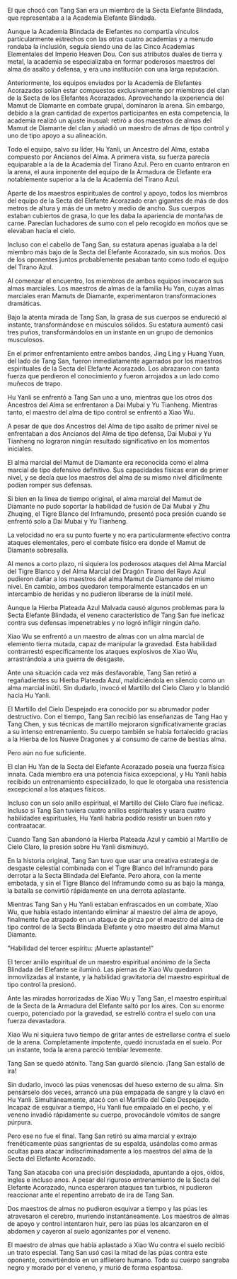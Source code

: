 
El que chocó con Tang San era un miembro de la Secta Elefante Blindada, que representaba a la Academia Elefante Blindada.

Aunque la Academia Blindada de Elefantes no compartía vínculos particularmente estrechos con las otras cuatro academias y a menudo rondaba la inclusión, seguía siendo una de las Cinco Academias Elementales del Imperio Heaven Dou. Con sus atributos duales de tierra y metal, la academia se especializaba en formar poderosos maestros del alma de asalto y defensa, y era una institución con una larga reputación.

Anteriormente, los equipos enviados por la Academia de Elefantes Acorazados solían estar compuestos exclusivamente por miembros del clan de la Secta de los Elefantes Acorazados. Aprovechando la experiencia del Mamut de Diamante en combate grupal, dominaron la arena. Sin embargo, debido a la gran cantidad de expertos participantes en esta competencia, la academia realizó un ajuste inusual: retiró a dos maestros de almas del Mamut de Diamante del clan y añadió un maestro de almas de tipo control y uno de tipo apoyo a su alineación.

Todo el equipo, salvo su líder, Hu Yanli, un Ancestro del Alma, estaba compuesto por Ancianos del Alma. A primera vista, su fuerza parecía equiparable a la de la Academia del Tirano Azul. Pero en cuanto entraron en la arena, el aura imponente del equipo de la Armadura de Elefante era notablemente superior a la de la Academia del Tirano Azul.

Aparte de los maestros espirituales de control y apoyo, todos los miembros del equipo de la Secta del Elefante Acorazado eran gigantes de más de dos metros de altura y más de un metro y medio de ancho. Sus cuerpos estaban cubiertos de grasa, lo que les daba la apariencia de montañas de carne. Parecían luchadores de sumo con el pelo recogido en moños que se elevaban hacia el cielo.

Incluso con el cabello de Tang San, su estatura apenas igualaba a la del miembro más bajo de la Secta del Elefante Acorazado, sin sus moños. Dos de los oponentes juntos probablemente pesaban tanto como todo el equipo del Tirano Azul.

Al comenzar el encuentro, los miembros de ambos equipos invocaron sus almas marciales. Los maestros de almas de la familia Hu Yan, cuyas almas marciales eran Mamuts de Diamante, experimentaron transformaciones dramáticas.

Bajo la atenta mirada de Tang San, la grasa de sus cuerpos se endureció al instante, transformándose en músculos sólidos. Su estatura aumentó casi tres puños, transformándolos en un instante en un grupo de demonios musculosos.

En el primer enfrentamiento entre ambos bandos, Jing Ling y Huang Yuan, del lado de Tang San, fueron inmediatamente agarrados por los maestros espirituales de la Secta del Elefante Acorazado. Los abrazaron con tanta fuerza que perdieron el conocimiento y fueron arrojados a un lado como muñecos de trapo.

Hu Yanli se enfrentó a Tang San uno a uno, mientras que los otros dos Ancestros del Alma se enfrentaron a Dai Mubai y Yu Tianheng. Mientras tanto, el maestro del alma de tipo control se enfrentó a Xiao Wu.

A pesar de que dos Ancestros del Alma de tipo asalto de primer nivel se enfrentaban a dos Ancianos del Alma de tipo defensa, Dai Mubai y Yu Tianheng no lograron ningún resultado significativo en los momentos iniciales.

El alma marcial del Mamut de Diamante era reconocida como el alma marcial de tipo defensivo definitivo. Sus capacidades físicas eran de primer nivel, y se decía que los maestros del alma de su mismo nivel difícilmente podían romper sus defensas.

Si bien en la línea de tiempo original, el alma marcial del Mamut de Diamante no pudo soportar la habilidad de fusión de Dai Mubai y Zhu Zhuqing, el Tigre Blanco del Inframundo, presentó poca presión cuando se enfrentó solo a Dai Mubai y Yu Tianheng.

La velocidad no era su punto fuerte y no era particularmente efectivo contra ataques elementales, pero el combate físico era donde el Mamut de Diamante sobresalía.

Al menos a corto plazo, ni siquiera los poderosos ataques del Alma Marcial del Tigre Blanco y del Alma Marcial del Dragón Tirano del Rayo Azul pudieron dañar a los maestros del alma Mamut de Diamante del mismo nivel. En cambio, ambos quedaron temporalmente estancados en un intercambio de heridas y no pudieron liberarse de la inútil melé.

Aunque la Hierba Plateada Azul Malvada causó algunos problemas para la Secta Elefante Blindada, el veneno característico de Tang San fue ineficaz contra sus defensas impenetrables y no logró infligir ningún daño.

Xiao Wu se enfrentó a un maestro de almas con un alma marcial de elemento tierra mutada, capaz de manipular la gravedad. Esta habilidad contrarrestó específicamente los ataques explosivos de Xiao Wu, arrastrándola a una guerra de desgaste.

Ante una situación cada vez más desfavorable, Tang San retiró a regañadientes su Hierba Plateada Azul, maldiciéndola en silencio como un alma marcial inútil. Sin dudarlo, invocó el Martillo del Cielo Claro y lo blandió hacia Hu Yanli.

El Martillo del Cielo Despejado era conocido por su abrumador poder destructivo. Con el tiempo, Tang San recibió las enseñanzas de Tang Hao y Tang Chen, y sus técnicas de martillo mejoraron significativamente gracias a su intenso entrenamiento. Su cuerpo también se había fortalecido gracias a la Hierba de los Nueve Dragones y al consumo de carne de bestias alma.

Pero aún no fue suficiente.

El clan Hu Yan de la Secta del Elefante Acorazado poseía una fuerza física innata. Cada miembro era una potencia física excepcional, y Hu Yanli había recibido un entrenamiento especializado, lo que le otorgaba una resistencia excepcional a los ataques físicos.

Incluso con un solo anillo espiritual, el Martillo del Cielo Claro fue ineficaz. Incluso si Tang San tuviera cuatro anillos espirituales y usara cuatro habilidades espirituales, Hu Yanli habría podido resistir un buen rato y contraatacar.

Cuando Tang San abandonó la Hierba Plateada Azul y cambió al Martillo de Cielo Claro, la presión sobre Hu Yanli disminuyó.

En la historia original, Tang San tuvo que usar una creativa estrategia de desgaste celestial combinada con el Tigre Blanco del Inframundo para derrotar a la Secta Blindada del Elefante. Pero ahora, con la mente embotada, y sin el Tigre Blanco del Inframundo como su as bajo la manga, la batalla se convirtió rápidamente en una derrota aplastante.

Mientras Tang San y Hu Yanli estaban enfrascados en un combate, Xiao Wu, que había estado intentando eliminar al maestro del alma de apoyo, finalmente fue atrapado en un ataque de pinza por el maestro del alma de tipo control de la Secta Blindada Elefante y otro maestro del alma Mamut Diamante.

"Habilidad del tercer espíritu: ¡Muerte aplastante!"

El tercer anillo espiritual de un maestro espiritual anónimo de la Secta Blindada del Elefante se iluminó. Las piernas de Xiao Wu quedaron inmovilizadas al instante, y la habilidad gravitatoria del maestro espiritual de tipo control la presionó.

Ante las miradas horrorizadas de Xiao Wu y Tang San, el maestro espiritual de la Secta de la Armadura del Elefante saltó por los aires. Con su enorme cuerpo, potenciado por la gravedad, se estrelló contra el suelo con una fuerza devastadora.

Xiao Wu ni siquiera tuvo tiempo de gritar antes de estrellarse contra el suelo de la arena. Completamente impotente, quedó incrustada en el suelo. Por un instante, toda la arena pareció temblar levemente.

Tang San se quedó atónito. Tang San guardó silencio. ¡Tang San estalló de ira!

Sin dudarlo, invocó las púas venenosas del hueso externo de su alma. Sin pensárselo dos veces, arrancó una púa empapada de sangre y la clavó en Hu Yanli. Simultáneamente, atacó con el Martillo del Cielo Despejado. Incapaz de esquivar a tiempo, Hu Yanli fue empalado en el pecho, y el veneno invadió rápidamente su cuerpo, provocándole vómitos de sangre púrpura.

Pero ese no fue el final. Tang San retiró su alma marcial y extrajo frenéticamente púas sangrientas de su espalda, usándolas como armas ocultas para atacar indiscriminadamente a los maestros del alma de la Secta del Elefante Acorazado.

Tang San atacaba con una precisión despiadada, apuntando a ojos, oídos, ingles e incluso anos. A pesar del riguroso entrenamiento de la Secta del Elefante Acorazado, nunca esperaron ataques tan turbios, ni pudieron reaccionar ante el repentino arrebato de ira de Tang San.

Dos maestros de almas no pudieron esquivar a tiempo y las púas les atravesaron el cerebro, muriendo instantáneamente. Los maestros de almas de apoyo y control intentaron huir, pero las púas los alcanzaron en el abdomen y cayeron al suelo agonizantes por el veneno.

El maestro de almas que había aplastado a Xiao Wu contra el suelo recibió un trato especial. Tang San usó casi la mitad de las púas contra este oponente, convirtiéndolo en un alfiletero humano. Todo su cuerpo sangraba negro y morado por el veneno, y murió de forma espantosa.